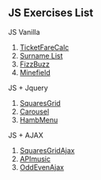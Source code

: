 ## JS Exercises List

JS Vanilla

1. [TicketFareCalc](https://giampaolo1.github.io/js-biglietto-treno/)
2. [Surname List](https://giampaolo1.github.io/js-lista-cognomi/)
3. [FizzBuzz](https://giampaolo1.github.io/js-fizzbuzz/)
4. [Minefield](https://giampaolo1.github.io/js-campominato/)

JS + Jquery

1. [SquaresGrid](https://giampaolo1.github.io/js-jq-grigliaquadrati/)
2. [Carousel](https://giampaolo1.github.io/js-jq-carousel/)
3. [HambMenu](https://giampaolo1.github.io/js-jq-hamburger/)


JS + AJAX

1. [SquaresGridAjax](https://giampaolo1.github.io/js-jq-ajax-grigliaquad/)
2. [APImusic](https://giampaolo1.github.io/js-jq-ajax-api-musica/)
3. [OddEvenAjax](https://giampaolo1.github.io/js-ajax-oddeven/)
